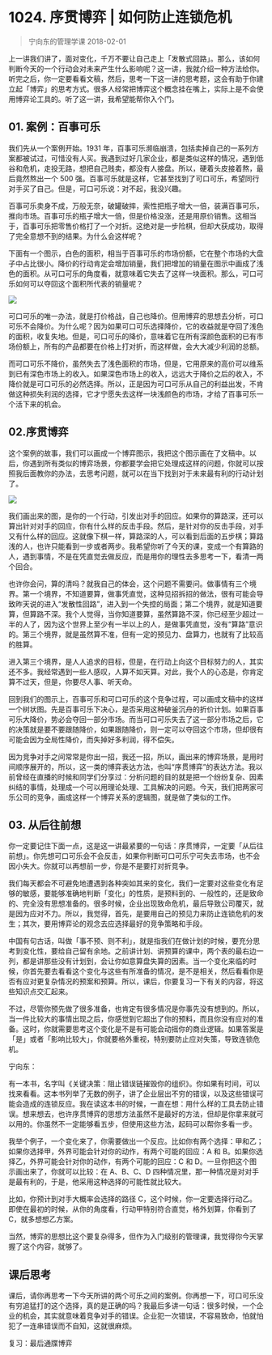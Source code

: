 # 1024. 序贯博弈 | 如何防止连锁危机
> 宁向东的管理学课
2018-02-01

上一讲我们讲了，面对变化，千万不要让自己走上「发散式回路」。那么，该如何判断今天的一个行动会对未来产生什么影响呢？这一讲，我就介绍一种方法给你。听完之后，你一定要看看文稿，然后，思考一下这一讲的思考题，这会有助于你建立起「博弈」的思考方式。很多人经常把博弈这个概念挂在嘴上，实际上是不会使用博弈论工具的。听了这一讲，我希望能帮你入个门。

## 01. 案例：百事可乐

我们先从一个案例开始。1931 年，百事可乐濒临崩溃，包括卖掉自己的一系列方案都被试过，可惜没有人买。我遇到过好几家企业，都是类似这样的情况，遇到低谷和危机，走投无路，想把自己贱卖，都没有人接盘。所以，硬着头皮接着熬，最后竟然熬出一个 500 强。百事可乐就是这样，它甚至找到了可口可乐，希望同行对手买了自己。但是，可口可乐说：对不起，我没兴趣。

百事可乐卖身不成，万般无奈，破罐破摔，索性把瓶子增大一倍，装满百事可乐，推向市场。百事可乐的瓶子增大一倍，但是价格没涨，还是用原价销售。这相当于，百事可乐把零售价格打了一个对折。这绝对是一步险棋，但却大获成功，取得了完全意想不到的结果。为什么会这样呢？

下面有一个图示，白色的面积，相当于百事可乐的市场份额，它在整个市场的大盘子中占比很小。降价的行动肯定会增加销量，我们把增加的销量在图示中画成了浅色的面积。从可口可乐的角度看，就意味着它失去了这样一块面积。那么，可口可乐如何可以夺回这个面积所代表的销量呢？

![](https://raw.githubusercontent.com/dalong0514/selfstudy/master/图片链接/宁向东/2019026.jpg)

可口可乐的唯一办法，就是打价格战，自己也降价。但用博弈的思想去分析，可口可乐不会降价。为什么呢？因为如果可口可乐选择降价，它的收益就是夺回了浅色的面积，收复失地。但是，可口可乐的降价，意味着它在所有深颜色面积的已有市场份额上，所有的产品都要在价格上打对折，而这样做，会大大减少利润的总额。

而可口可乐不降价，虽然失去了浅色面积的市场，但是，它用原来的高价可以维系到已有深色市场上的收入。如果深色市场上的收入，远远大于降价之后的收入，不降价就是可口可乐的必然选择。所以，正是因为可口可乐从自己的利益出发，不肯做这种损失利润的选择，它才宁愿失去这样一块浅颜色的市场，才给了百事可乐一个活下来的机会。

## 02.序贯博弈

这个案例的故事，我们可以画成一个博弈图示，我把这个图示画在了文稿中。以后，你遇到所有类似的博弈场景，你都要学会把它处理成这样的问题，你就可以按照我后面教你的办法，去思考问题，就可以在当下找到对于未来最有利的行动计划了。

![](https://raw.githubusercontent.com/dalong0514/selfstudy/master/图片链接/宁向东/2019027.jpg)

我们画出来的图，是你的一个行动，引发出对手的回应。如果你的算路深，还可以算出针对对手的回应，你有什么样的反击手段。然后，是针对你的反击手段，对手又有什么样的回应。这就像下棋一样，算路深的人，可以看到后面的五步棋；算路浅的人，也许只能看到一步或者两步。我希望你听了今天的课，变成一个有算路的人，遇到事情，不是在凭直觉去做反应，而是用你的理性去多思考一下，看清一两个回合。

也许你会问，算的清吗？就我自己的体会，这个问题不需要问。做事情有三个境界。第一个境界，不知道要算，做事凭直觉，这种见招拆招的做法，很有可能会导致昨天说的进入“发散性回路”，进入到一个失控的局面；第二个境界，就是知道要算，但算路不深。我个人觉得，当你知道要算，虽然算路不深，你已经至少超过一半的人了，因为这个世界上至少有一半以上的人，是做事凭直觉，没有“算路”意识的。第三个境界，就是虽然算不准，但有一定的预见力、盘算力，也就有了比较高的胜算。

进入第三个境界，是人人追求的目标，但是，在行动上向这个目标努力的人，其实还不多。我经常遇到一些人感叹，人算不如天算。对此，我个人的心态是，你肯定算不过天，但是，你要尽人事、听天命。

回到我们的图示上，百事可乐和可口可乐的这个竞争过程，可以画成文稿中的这样一个树状图。先是百事可乐下决心，是否采用这种破釜沉舟的折价计划。如果百事可乐大降价，势必会夺回一部分市场。而当可口可乐失去了这一部分市场之后，它的决策就是要不要跟随降价，如果跟随降价，则一定可以夺回这个市场，但却很有可能会因为全局性降价，而失掉好多利润，得不偿失。

因为竞争对手之间常常是你出一招，我还一招，所以，画出来的博弈场景，是用时间顺序展开的，所以，这一类的博弈表达方法，也叫“序贯博弈”的表达方法。我以前曾经在直播的时候和同学们分享过：分析问题的目的就是把一个纷纷复杂、因素纠结的事情，处理成一个可以用理论处理、工具解决的问题。今天，我们把两家可乐公司的竞争，画成这样一个博弈关系的逻辑图，就是做了类似的工作。

## 03. 从后往前想

你一定要记住下面一点，这是这一讲最紧要的一句话：序贯博弈，一定要「从后往前想」。你先想可口可乐会不会反击，如果你判断可口可乐宁可失去市场，也不会因小失大。你就可以再想前一步，你是不是要打对折竞争。

我们每天都会不可避免地遭遇到各种突如其来的变化，我们一定要对这些变化有足够的敏感，要能够准确地判断「变化」的性质，是预料到的、一般性的，还是致命的、完全没有思想准备的。很多时候，企业出现致命危机，最后导致公司覆灭，就是因为应对不力。所以，我觉得，首先，是要用自己的预见力来防止连锁危机的发生；其次，要用博弈论的观念去应选择最好的竞争策略和手段。

中国有句古话，叫做「事不预、则不利」，就是指我们在做计划的时候，要充分思考到变化性，要给自己留有余地。之前讲计划、讲预算的课中，两个表的最右边一列，都是讲那些没有计划到，会让你如意算盘失算的因素。当一个变化来临的时候，你首先要去看看这个变化与这些有所准备的情况，是不是相关，然后看看你是否有应对更复杂情况的预案和预算。所以，课后，你要复习一下有关的内容，将这些知识点交汇起来。

不过，尽管你预先做了很多准备，也肯定有很多情况是你事先没有想到的。所以，当一件比较大的事情出现之后，你感觉到它超出了你的预料，而且你没有应对的准备。这时，你就需要思考这个变化是不是有可能会动摇你的商业逻辑。如果答案是「是」或者「影响比较大」，你就要格外重视，特别要防止应对失策，导致连锁危机。

宁向东：

有一本书，名字叫《关键决策：阻止错误链摧毁你的组织》。你如果有时间，可以找来看看。这本书列举了无数的例子，讲了企业层出不穷的错误，以及这些错误可能会造成的连锁反应。我在读这本书的时候，一直在想：用什么样的工具去防止错误。想来想去，也许序贯博弈的思想方法虽然不是最好的方法，但却是你拿来就可以用的。你虽然不一定能够看五步，但使用这些方法，起码可以帮你多看一步。

我举个例子，一个变化来了，你需要做出一个反应。比如你有两个选择：甲和乙；如果你选择甲，外界可能会针对你的动作，有两个可能的回应：A 和 B。如果你选择乙，外界可能会针对你的动作，有两个可能的回应：C 和 D。一旦你把这个图示画出来了，你就可以比较：在 A、B、C、D 四种情况里，那一种情况是对对手是最有利的，于是，他采用这种选择的可能性就比较大。

比如，你预计到对手大概率会选择的路径 C，这个时候，你一定要选择行动乙。即使在最初的时候，从你的角度看，行动甲特别符合直觉，格外划算，你看到了 C，就多想想乙方案。

当然，博弈的思想比这个要复杂得多，但作为入门级别的管理课，我觉得你今天掌握了这个内容，就够了。

## 课后思考

课后，请你再思考一下今天所讲的两个可乐之间的案例。你再想一下，可口可乐没有穷追猛打的这个选择，真的是正确的吗？我最后多讲一句话：很多时候，一个企业的机会，其实就意味着竞争对手的错误。企业犯一次错误，不容易致命，怕就怕犯了一连串错误而不自知，这就很麻烦。

复习：最后通牒博弈